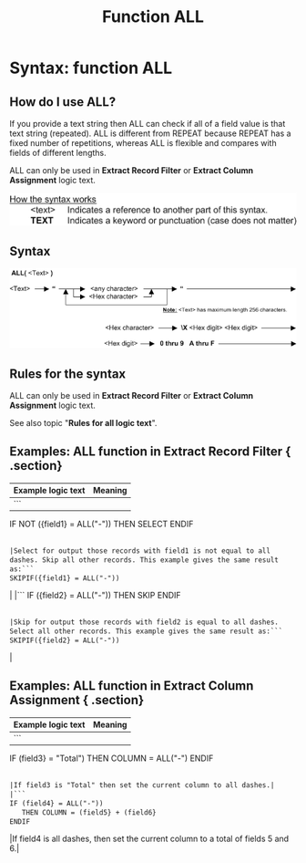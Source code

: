 ﻿---
layout: default
title: "Function ALL"
parent: Workbench Logic Text Syntax

nav_order: 1
---

# Syntax: function ALL

## How do I use ALL? 

If you provide a text string then ALL can check if all of a field value is that text string \(repeated\). ALL is different from REPEAT because REPEAT has a fixed number of repetitions, whereas ALL is flexible and compares with fields of different lengths.

ALL can only be used in **Extract Record Filter** or **Extract Column Assignment** logic text.

![(Syntax Legend)](../images/LTZZ_Syntax_legend.gif )

## Syntax 

![(Function ALL)](../images/LTSF_ALL_01.gif )

## Rules for the syntax 

ALL can only be used in **Extract Record Filter** or **Extract Column Assignment** logic text.

See also topic "**Rules for all logic text**".

## Examples: ALL function in Extract Record Filter { .section}


|Example logic text|Meaning|
|------------------|-------|
|```
IF NOT ({field1} = ALL("-"))
   THEN SELECT
ENDIF
```

|Select for output those records with field1 is not equal to all dashes. Skip all other records. This example gives the same result as:```
SKIPIF({field1} = ALL("-"))
```

|
|```
IF ({field2} = ALL("-"))
   THEN SKIP
ENDIF
```

|Skip for output those records with field2 is equal to all dashes. Select all other records. This example gives the same result as:```
SKIPIF({field2} = ALL("-"))
```

|


## Examples: ALL function in Extract Column Assignment { .section}


|Example logic text|Meaning|
|------------------|-------|
|```
IF (field3} = "Total")
   THEN COLUMN = ALL("-")
ENDIF
```

|If field3 is "Total" then set the current column to all dashes.|
|```
IF (field4} = ALL("-"))
   THEN COLUMN = (field5} + (field6}
ENDIF
```

|If field4 is all dashes, then set the current column to a total of fields 5 and 6.|



